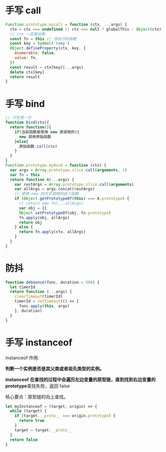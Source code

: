 # 手写 call

```javascript
Function.prototype.mycall = function (ctx, ...args) {
  ctx = ctx === undefined || ctx === null ? globalThis : Object(ctx)
  // ctx 一定是对象
  const fn = this // 待执行的函数
  const key = Symbol('temp')
  Object.defineProperty(ctx, key, {
    enumerable: false,
    value: fn,
  })
  const result = ctx[key](...args)
  delete ctx[key]
  return result
}
```

# 手写 bind

```javascript
// 只生效一次
function bind(ctx){
  return function(){
    if(当前函数是使用 new 来调用的){
      new 调用原始函数
    }else{
      原始函数.call(ctx)
    }
  }
}
Function.prototype.myBind = function (ctx) {
  var args = Array.prototype.slice.call(arguments, 1)
  var fn = this
  return function A(...args) {
    var restArgs = Array.prototype.slice.call(arguments)
    var allArgs = args.concat(restArgs)
    // 使用 new 的方式调用的这个函数
    if (Object.getPrototypeOf(this) === A.prototype) {
      // return new fn(...allArgs)
      var obj = {}
      Object.setPrototypeOf(obj, fn.prototype)
      fn.apply(obj, allArgs)
      return obj
    } else {
      return fn.apply(ctx, allArgs)
    }
  }
}
```

# 防抖

```javascript
function debounce(func, duration = 500) {
  let timerId
  return function (...args) {
    clearTimeout(timerId)
    timerId = setTimeout(() => {
      func.apply(this, args)
    }, duration)
  }
}
```

# 手写 instanceof

instanceof 作用:

**判断一个实例是否是其父类或者祖先类型的实例。**

**instanceof** **在查找的过程中会遍历左边变量的原型链，直到找到右边变量的 prototype**查找失败，返回 false

核心要点：原型链的向上查找。

```javascript
let myInstanceof = (target, origin) => {
  while (target) {
    if (target.__proto__ === origin.prototype) {
      return true
    }
    target = target.__proto__
  }
  return false
}
```
